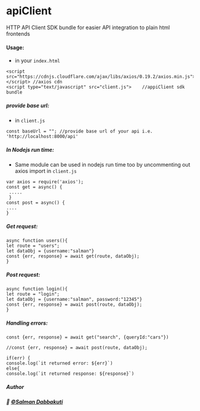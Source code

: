 # apiClient
HTTP API Client SDK bundle for easier API integration to plain html frontends

#### Usage: 

- in your ```index.html```
```
<script src="https://cdnjs.cloudflare.com/ajax/libs/axios/0.19.2/axios.min.js"></script> //axios cdn
<script type="text/javascript" src="client.js">    //appiClient sdk bundle

```
##### provide base url:
- in ```client.js```
```
const baseUrl = ""; //provide base url of your api i.e. 'http://localhost:8000/api'
```
##### In Nodejs run time:

- Same module can be used in nodejs run time too by uncommenting out axios import in ```client.js```

```
var axios = require('axios');
const get = async() {
 .....
 }
const post = async() {
....
}
```
##### Get request:

```
async function users(){
let route = "users";
let dataObj = {username:"salman"}
const {err, response} = await get(route, dataObj);
}
```
##### Post request:

```
async function login(){
let route = "login";
let dataObj = {username:"salman", password:"12345"}
const {err, response} = await post(route, dataObj);
}
```

##### Handling errors:
```
const {err, response} = await get("search", {queryId:"cars"})

//const {err, response} = await post(route, dataObj);

if(err) {
console.log(`it returned error: ${err}`)
else{
console.log(`it returned response: ${response}`)
```

##### Author   

##### :wave: [©Salman Dabbakuti](https://salmandabbakuti.github.io)
